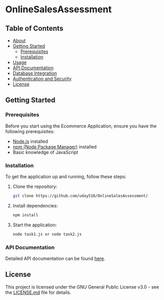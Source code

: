 # OnlineSalesAssessment

## Table of Contents

- [About](#about)
- [Getting Started](#getting-started)
    - [Prerequisites](#prerequisites)
    - [Installation](#installation)
- [Usage](#usage)
- [API Documentation](#api-documentation)
- [Database Integration](#database-integration)
- [Authentication and Security](#authentication-and-security)
- [License](#license)

## Getting Started

### Prerequisites

Before you start using the Ecommerce Application, ensure you have the following prerequisites:

- [Node.js](https://nodejs.org/) installed
- [npm (Node Package Manager)](https://www.npmjs.com/) installed
- Basic knowledge of JavaScript

### Installation

To get the application up and running, follow these steps:

1. Clone the repository:

   ```bash
   git clone https://github.com/uday510/OnlineSalesAssessment/
   

2. Install dependencies:

    ```bash
    npm install

3. Start the application:

    ```bash
    node task1.js or node task2.js


### API Documentation
 Detailed API documentation can be found [here](https://documenter.getpostman.com/view/18252587/2s9Y5Ww3G4).


## License

This project is licensed under the GNU General Public License v3.0 - see the [LICENSE.md](LICENSE.md) file for details.


